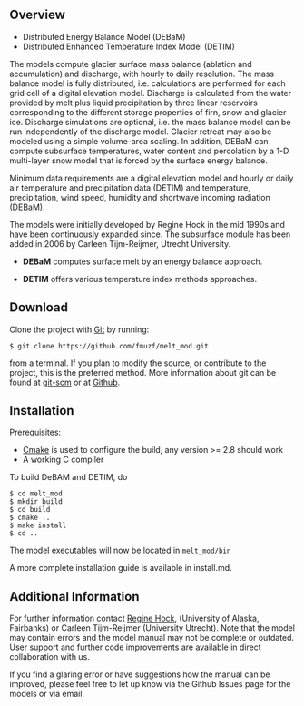 Overview
--------
- Distributed Energy Balance Model (DEBaM)
- Distributed Enhanced Temperature Index Model (DETIM)


The models compute glacier surface mass balance (ablation and accumulation) and
discharge, with hourly to daily resolution. 
The mass balance model is fully distributed, i.e. calculations are performed for each grid cell of a
digital elevation model. Discharge is calculated from the water provided by melt plus liquid precipitation by three
linear reservoirs corresponding to the different storage properties of firn,
snow and glacier ice. Discharge simulations are optional, i.e. the mass balance
model can be run independently of the discharge model. Glacier retreat may also
be modeled using a simple volume-area scaling.
In addition, DEBaM can compute subsurface temperatures, water content and percolation
by a 1-D multi-layer snow model that is forced by the surface energy balance.

Minimum data requirements are a digital elevation model and hourly or daily air
temperature and precipitation data (DETIM) and temperature, precipitation, wind speed, humidity
and shortwave incoming radiation (DEBaM).

The models were initially developed by Regine Hock in the mid 1990s and have
been continuously expanded since. The subsurface module has been added in 2006
by Carleen Tijm-Reijmer, Utrecht University.

- __DEBaM__ computes surface melt by an energy balance approach.

- __DETIM__ offers various temperature index methods approaches. 


Download
--------
Clone the project with [Git](http://git-scm.com) by
running:

    $ git clone https://github.com/fmuzf/melt_mod.git

from a terminal. If you plan to modify the source, or contribute to the
project, this is the preferred method. More information about git can be
found at [git-scm](http://git-scm.com/) or at 
[Github](help.github.com/articles/).

Installation
------------

Prerequisites:

* [Cmake](http://www.cmake.org/) is used to configure the build,
    any version >= 2.8 should work
* A working C compiler 

To build DeBAM and DETIM, do

    $ cd melt_mod
    $ mkdir build
    $ cd build
    $ cmake ..
    $ make install
    $ cd ..

The model executables will now be located in ```melt_mod/bin```
 
A more complete installation guide is available in install.md.

Additional Information
----------------------

For further information contact [Regine Hock](http://gi.alaska.edu/~regine/),
(University of Alaska, Fairbanks) or Carleen Tijm-Reijmer 
(University Utrecht). Note that the model may
contain errors and the model manual may not be complete or outdated. User
support and further code improvements are available in direct collaboration
with us.

If you find a glaring error or have suggestions how the manual can be improved, please feel free to let up know via the
Github Issues page for the models or via email.
